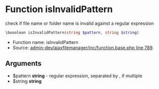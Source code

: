 Function isInvalidPattern
===========================

check if file name or folder name is invalid against a regular expression



```php
\booolean isInvalidPattern(string $pattern, string $string)
```

* Function name: isInvalidPattern
* Source: [admin-dev/ajaxfilemanager/inc/function.base.php line 789](https://github.com/PrestaShop/PrestaShop/blob/1.5.0.2/admin-dev/ajaxfilemanager/inc/function.base.php#L789).

Arguments
---------

* $pattern **string** - regular expression, separated by , if multiple
* $string **string**

